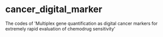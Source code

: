 # cancer_digital_marker
The codes of 'Multiplex gene quantification as digital cancer markers for extremely rapid evaluation of chemodrug sensitivity'
